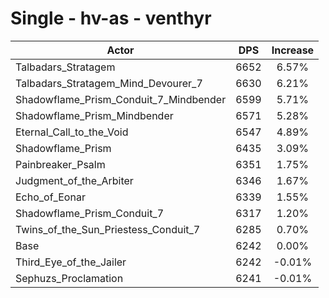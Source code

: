 # Single - hv-as - venthyr
| Actor | DPS | Increase |
|---|:---:|:---:|
|Talbadars_Stratagem|6652|6.57%|
|Talbadars_Stratagem_Mind_Devourer_7|6630|6.21%|
|Shadowflame_Prism_Conduit_7_Mindbender|6599|5.71%|
|Shadowflame_Prism_Mindbender|6571|5.28%|
|Eternal_Call_to_the_Void|6547|4.89%|
|Shadowflame_Prism|6435|3.09%|
|Painbreaker_Psalm|6351|1.75%|
|Judgment_of_the_Arbiter|6346|1.67%|
|Echo_of_Eonar|6339|1.55%|
|Shadowflame_Prism_Conduit_7|6317|1.20%|
|Twins_of_the_Sun_Priestess_Conduit_7|6285|0.70%|
|Base|6242|0.00%|
|Third_Eye_of_the_Jailer|6242|-0.01%|
|Sephuzs_Proclamation|6241|-0.01%|
